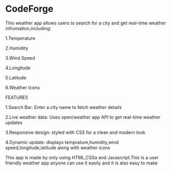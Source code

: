 # CodeForge
This weather app allows users to search for a city and get real-time weather infromation,including:

1.Temperature

2.Humidity

3.Wind Speed

4.Longitude

5.Latitude

6.Weather Icons

FEATURES

1.Search Bar: Enter a city name to fetch weather details

2.Live weather data: Uses open/weather app API to get real-time weather updates

3.Responsive design: styled with CSS for a clean and modern look

4.Dynamic update: displays temprature,humidity,wind speed,longitude,latitude along with weather icons

This app is made by only using HTML,CSSa and Javascript.This is a user friendly weather app anyone can use it easily and it is also easy to make 
